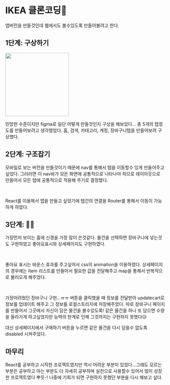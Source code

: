 <h1>IKEA 클론코딩🌈</h1>
<p>앱버전을 만들것인데 웹에서도 볼수있도록 만들어볼려고 한다.</p>
<h2>1단계: 구상하기</h2>
<img src="https://github.com/parkheeyeun/IKEA/assets/131850100/d1b49c1b-ed2b-4237-ba1d-6e1a7197846f" width="200">

<p>민망한 수준이지만 figma로 일단 어떻게 만들것인지 구상을 해보았다... 총 5개의 탭정도를 만들어보려고 생각했었다. 홈, 검색, 카테고리, 계정, 장바구니탭을 만들어보려 구상했다.</p>

<h2>2단계: 구조잡기</h2>
<p>모바일로 보는 버전을 만들것이기 때문에 nav를 통해서 탭을 이동할수 있게 만들어주고 싶었다. 그러러면 이 nav바가 모든 화면에 공통적으로 나타나야 하므로 레이아웃으로 만들어서 모든 탭에 공통적으로 적용해 주기로 결정했다.</p>
<br>
<p>React를 이용해서 앱을 만들고 싶었기에 탭간의 연결을 Router를 통해서 이동이 가능하게 하였다.</p>

<h2>3단계: 👩‍💻</h2>
<p>가장먼저 보이는 홈에 신경을 가장 많이 쓴것같다. 
물건을 선택하면 장바구니에 넣는것도 구현하였고 좋아요표시와 상세페이지도 구현하였다.</p><br>
<p>좋아요 표시는 바운스 효과를 주고싶어서 css의 animation을 이용하였다. 상세페이지의 경우에는 Item 리스트를 만들어서 필요한 값을 전달해주고 map을 통해서 반복적으로 불러오게 해주었다.</p><br>
<p>가장어려웠던 장바구니 구현...ㅠㅠ 버튼을 클릭했을 때 정보를 전달받아 updatecart로 정보를 업데이트 해주고 그 정보를 로컬스토리지에 저장해주었다. 따로 장바구니 페이지를 만들어서 그곳에서 자신이 담은 물건을 볼수있도록! 같은 물건을 하나 또 담으면 수량을 올라가게 하고싶었지만 능력의 한계로 인해 그것까지는 구현하지 못했다😥</p>
<p>대신 상세페이지에서 구매하기 버튼을 누르면 같은 물건을 다시 담을수 없도록 disabled 시켜주었다.</p>

<h2>마무리</h2>
<p>React를 공부하고 시작한 프로젝트였지만 역시 어려운 부분이 있었다...그래도 모르는 부분은 공부하고 아는 부분도 더 자세히 공부하며 실전으로 사용할수 있어서 많이 성장한 프로젝트였다 뿌듯-! 나중에 기회가 되면 구현하지 못했던 부분을 다시 해보고 싶다.</p>
